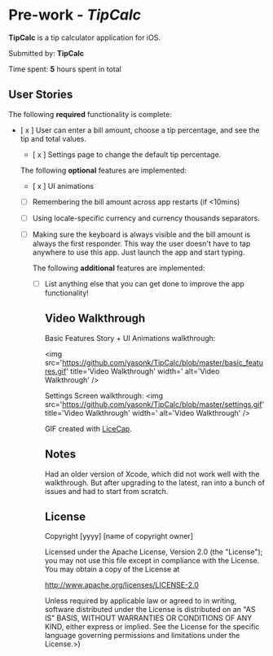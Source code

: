# Pre-work - *TipCalc*

**TipCalc** is a tip calculator application for iOS.

Submitted by: **TipCalc**

Time spent: **5** hours spent in total

## User Stories

The following **required** functionality is complete:

* [ x ] User can enter a bill amount, choose a tip percentage, and see the tip
  and total values.
  * [ x ] Settings page to change the default tip percentage.

  The following **optional** features are implemented:
  * [ x ] UI animations
  * [  ] Remembering the bill amount across app restarts (if <10mins)
  * [  ] Using locale-specific currency and currency thousands separators.
  * [  ] Making sure the keyboard is always visible and the bill amount is
    always the first responder. This way the user doesn't have to tap anywhere
    to use this app. Just launch the app and start typing.
    
    The following **additional** features are implemented:
    
    - [  ] List anything else that you can get done to improve the app
      functionality!
      
      ## Video Walkthrough 
      
      Basic Features Story + UI Animations walkthrough:
      
      <img
      src='https://github.com/yasonk/TipCalc/blob/master/basic_features.gif' title='Video
      Walkthrough' width=' alt='Video Walkthrough' />


      Settings Screen walkthrough:
      <img
      src='https://github.com/yasonk/TipCalc/blob/master/settings.gif' title='Video
      Walkthrough' width=' alt='Video Walkthrough' />
      
      GIF created with [LiceCap](http://www.cockos.com/licecap/).
      
      ## Notes
      
      Had an older version of Xcode, which did not work well with the walkthrough.
      But after upgrading to the latest, ran into a bunch of issues and had to start
      from scratch.
      
      ## License
      
      Copyright [yyyy] [name of copyright owner]
          
      Licensed under the Apache License, Version 2.0 (the "License");
      you may not use this file except in compliance with the License.
      You may obtain a copy of the License at

      http://www.apache.org/licenses/LICENSE-2.0

      Unless required by applicable law or agreed to in writing, software distributed under the License is distributed on an "AS IS" BASIS, WITHOUT WARRANTIES OR CONDITIONS OF ANY KIND, either express or implied.  See the License for the specific
      language governing permissions and limitations under the License.>)


